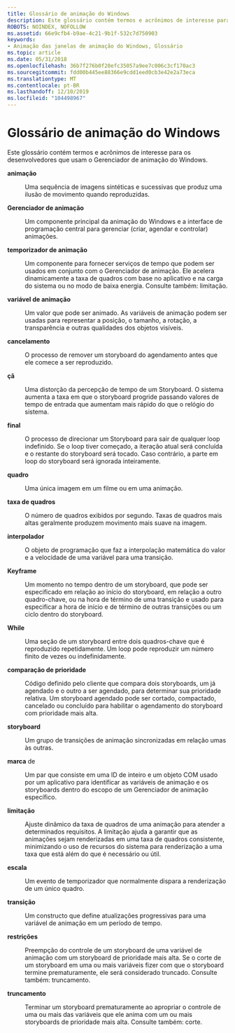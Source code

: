 ```yaml
---
title: Glossário de animação do Windows
description: Este glossário contém termos e acrônimos de interesse para os desenvolvedores que usam o Gerenciador de animação do Windows.
ROBOTS: NOINDEX, NOFOLLOW
ms.assetid: 66e9cfb4-b9ae-4c21-9b1f-532c7d750903
keywords:
- Animação das janelas de animação do Windows, Glossário
ms.topic: article
ms.date: 05/31/2018
ms.openlocfilehash: 36b7f276b0f20efc35057a9ee7c006c3cf170ac3
ms.sourcegitcommit: fdd00b445ee88366e9cdd1eed0cb3e42e2a73eca
ms.translationtype: MT
ms.contentlocale: pt-BR
ms.lasthandoff: 12/10/2019
ms.locfileid: "104498967"
---
```

# <a name="windows-animation-glossary"></a>Glossário de animação do Windows

Este glossário contém termos e acrônimos de interesse para os desenvolvedores que usam o Gerenciador de animação do Windows.

<dl> <dt>

<span id="uianimation.term.animation"></span><span id="UIANIMATION.TERM.ANIMATION"></span>**animação** 
</dt> <dd>

Uma sequência de imagens sintéticas e sucessivas que produz uma ilusão de movimento quando reproduzidas.

</dd> <dt>

<span id="uianimation.term.animation_manager"></span><span id="UIANIMATION.TERM.ANIMATION_MANAGER"></span>**Gerenciador de animação** 
</dt> <dd>

Um componente principal da animação do Windows e a interface de programação central para gerenciar (criar, agendar e controlar) animações.

</dd> <dt>

<span id="uianimation.term.animation_timer"></span><span id="UIANIMATION.TERM.ANIMATION_TIMER"></span>**temporizador de animação**
</dt> <dd>

Um componente para fornecer serviços de tempo que podem ser usados em conjunto com o Gerenciador de animação. Ele acelera dinamicamente a taxa de quadros com base no aplicativo e na carga do sistema ou no modo de baixa energia. Consulte também: limitação.

</dd> <dt>

<span id="uianimation.term.animation_variable"></span><span id="UIANIMATION.TERM.ANIMATION_VARIABLE"></span>**variável de animação** 
</dt> <dd>

Um valor que pode ser animado. As variáveis de animação podem ser usadas para representar a posição, o tamanho, a rotação, a transparência e outras qualidades dos objetos visíveis.

</dd> <dt>

<span id="uianimation.term.cancellation"></span><span id="UIANIMATION.TERM.CANCELLATION"></span>**cancelamento**
</dt> <dd>

O processo de remover um storyboard do agendamento antes que ele comece a ser reproduzido.

</dd> <dt>

<span id="uianimation.term.compression"></span><span id="UIANIMATION.TERM.COMPRESSION"></span>**çã**
</dt> <dd>

Uma distorção da percepção de tempo de um Storyboard. O sistema aumenta a taxa em que o storyboard progride passando valores de tempo de entrada que aumentam mais rápido do que o relógio do sistema.

</dd> <dt>

<span id="uianimation.term.conclusion"></span><span id="UIANIMATION.TERM.CONCLUSION"></span>**final**
</dt> <dd>

O processo de direcionar um Storyboard para sair de qualquer loop indefinido. Se o loop tiver começado, a iteração atual será concluída e o restante do storyboard será tocado. Caso contrário, a parte em loop do storyboard será ignorada inteiramente.

</dd> <dt>

<span id="uianimation.term.frame"></span><span id="UIANIMATION.TERM.FRAME"></span>**quadro** 
</dt> <dd>

Uma única imagem em um filme ou em uma animação.

</dd> <dt>

<span id="uianimation.term.frame_rate"></span><span id="UIANIMATION.TERM.FRAME_RATE"></span>**taxa de quadros** 
</dt> <dd>

O número de quadros exibidos por segundo. Taxas de quadros mais altas geralmente produzem movimento mais suave na imagem.

</dd> <dt>

<span id="uianimation.term.interpolator"></span><span id="UIANIMATION.TERM.INTERPOLATOR"></span>**interpolador**
</dt> <dd>

O objeto de programação que faz a interpolação matemática do valor e a velocidade de uma variável para uma transição.

</dd> <dt>

<span id="uianimation.term.keyframe"></span><span id="UIANIMATION.TERM.KEYFRAME"></span>**Keyframe**
</dt> <dd>

Um momento no tempo dentro de um storyboard, que pode ser especificado em relação ao início do storyboard, em relação a outro quadro-chave, ou na hora de término de uma transição e usado para especificar a hora de início e de término de outras transições ou um ciclo dentro do storyboard.

</dd> <dt>

<span id="uianimation.term.loop"></span><span id="UIANIMATION.TERM.LOOP"></span>**While**
</dt> <dd>

Uma seção de um storyboard entre dois quadros-chave que é reproduzido repetidamente. Um loop pode reproduzir um número finito de vezes ou indefinidamente.

</dd> <dt>

<span id="uianimation.term.priority_comparison"></span><span id="UIANIMATION.TERM.PRIORITY_COMPARISON"></span>**comparação de prioridade** 
</dt> <dd>

Código definido pelo cliente que compara dois storyboards, um já agendado e o outro a ser agendado, para determinar sua prioridade relativa. Um storyboard agendado pode ser cortado, compactado, cancelado ou concluído para habilitar o agendamento do storyboard com prioridade mais alta.

</dd> <dt>

<span id="uianimation.term.storyboard"></span><span id="UIANIMATION.TERM.STORYBOARD"></span>**storyboard** 
</dt> <dd>

Um grupo de transições de animação sincronizadas em relação umas às outras.

</dd> <dt>

<span id="uianimation.term.tag"></span><span id="UIANIMATION.TERM.TAG"></span>**marca** de 
</dt> <dd>

Um par que consiste em uma ID de inteiro e um objeto COM usado por um aplicativo para identificar as variáveis de animação e os storyboards dentro do escopo de um Gerenciador de animação específico.

</dd> <dt>

<span id="uianimation.term.throttling"></span><span id="UIANIMATION.TERM.THROTTLING"></span>**limitação** 
</dt> <dd>

Ajuste dinâmico da taxa de quadros de uma animação para atender a determinados requisitos. A limitação ajuda a garantir que as animações sejam renderizadas em uma taxa de quadros consistente, minimizando o uso de recursos do sistema para renderização a uma taxa que está além do que é necessário ou útil.

</dd> <dt>

<span id="uianimation.term.tick"></span><span id="UIANIMATION.TERM.TICK"></span>**escala** 
</dt> <dd>

Um evento de temporizador que normalmente dispara a renderização de um único quadro.

</dd> <dt>

<span id="uianimation.term.transition"></span><span id="UIANIMATION.TERM.TRANSITION"></span>**transição** 
</dt> <dd>

Um constructo que define atualizações progressivas para uma variável de animação em um período de tempo.

</dd> <dt>

<span id="uianimation.term.trimming"></span><span id="UIANIMATION.TERM.TRIMMING"></span>**restrições**
</dt> <dd>

Preempção do controle de um storyboard de uma variável de animação com um storyboard de prioridade mais alta. Se o corte de um storyboard em uma ou mais variáveis fizer com que o storyboard termine prematuramente, ele será considerado truncado. Consulte também: truncamento.

</dd> <dt>

<span id="uianimation.term.truncation"></span><span id="UIANIMATION.TERM.TRUNCATION"></span>**truncamento**
</dt> <dd>

Terminar um storyboard prematuramente ao apropriar o controle de uma ou mais das variáveis que ele anima com um ou mais storyboards de prioridade mais alta. Consulte também: corte.

</dd> </dl>

 

 




